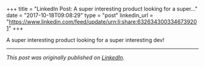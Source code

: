+++
title = "LinkedIn Post: A super interesting product looking for a super..."
date = "2017-10-18T09:08:29"
type = "post"
linkedin_url = "https://www.linkedin.com/feed/update/urn:li:share:6326343003346739201"
+++

A super interesting product looking for a super interesting dev!

---

*This post was originally published on [LinkedIn](https://www.linkedin.com/in/adrianmoreno/recent-activity/all/).*